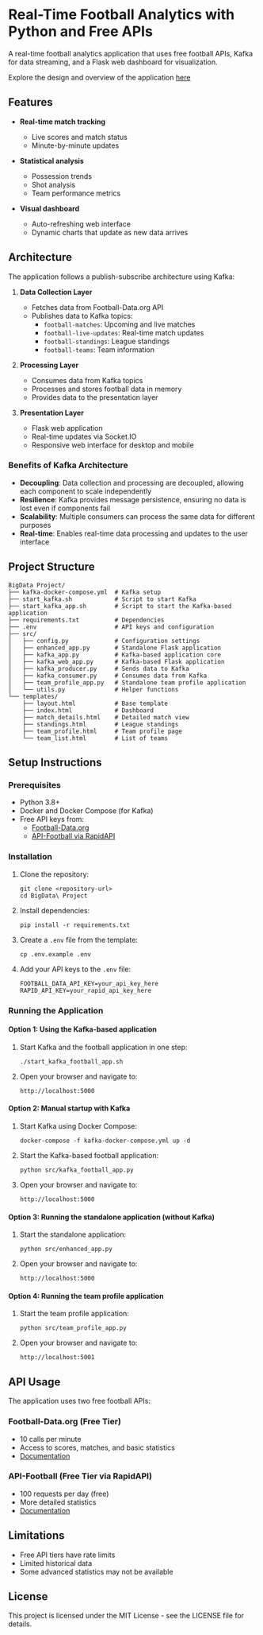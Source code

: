 # Real-Time Football Analytics with Python and Free APIs

A real-time football analytics application that uses free football APIs, Kafka for data streaming, and a Flask web dashboard for visualization.

Explore the design and overview of the application [here](https://superlative-narwhal-eecedf.netlify.app/)

## Features

- **Real-time match tracking**
  - Live scores and match status
  - Minute-by-minute updates

- **Statistical analysis**
  - Possession trends
  - Shot analysis
  - Team performance metrics

- **Visual dashboard**
  - Auto-refreshing web interface
  - Dynamic charts that update as new data arrives

## Architecture

The application follows a publish-subscribe architecture using Kafka:

1. **Data Collection Layer**
   - Fetches data from Football-Data.org API
   - Publishes data to Kafka topics:
     - `football-matches`: Upcoming and live matches
     - `football-live-updates`: Real-time match updates
     - `football-standings`: League standings
     - `football-teams`: Team information

2. **Processing Layer**
   - Consumes data from Kafka topics
   - Processes and stores football data in memory
   - Provides data to the presentation layer

3. **Presentation Layer**
   - Flask web application
   - Real-time updates via Socket.IO
   - Responsive web interface for desktop and mobile

### Benefits of Kafka Architecture

- **Decoupling**: Data collection and processing are decoupled, allowing each component to scale independently
- **Resilience**: Kafka provides message persistence, ensuring no data is lost even if components fail
- **Scalability**: Multiple consumers can process the same data for different purposes
- **Real-time**: Enables real-time data processing and updates to the user interface

## Project Structure

```
BigData Project/
├── kafka-docker-compose.yml  # Kafka setup
├── start_kafka.sh            # Script to start Kafka
├── start_kafka_app.sh        # Script to start the Kafka-based application
├── requirements.txt          # Dependencies
├── .env                      # API keys and configuration
├── src/
│   ├── config.py             # Configuration settings
│   ├── enhanced_app.py       # Standalone Flask application
│   ├── kafka_app.py          # Kafka-based application core
│   ├── kafka_web_app.py      # Kafka-based Flask application
│   ├── kafka_producer.py     # Sends data to Kafka
│   ├── kafka_consumer.py     # Consumes data from Kafka
│   ├── team_profile_app.py   # Standalone team profile application
│   └── utils.py              # Helper functions
└── templates/
    ├── layout.html           # Base template
    ├── index.html            # Dashboard
    ├── match_details.html    # Detailed match view
    ├── standings.html        # League standings
    ├── team_profile.html     # Team profile page
    └── team_list.html        # List of teams
```

## Setup Instructions

### Prerequisites

- Python 3.8+
- Docker and Docker Compose (for Kafka)
- Free API keys from:
  - [Football-Data.org](https://www.football-data.org/client/register)
  - [API-Football via RapidAPI](https://rapidapi.com/api-sports/api/api-football)

### Installation

1. Clone the repository:
   ```
   git clone <repository-url>
   cd BigData\ Project
   ```

2. Install dependencies:
   ```
   pip install -r requirements.txt
   ```

3. Create a `.env` file from the template:
   ```
   cp .env.example .env
   ```

4. Add your API keys to the `.env` file:
   ```
   FOOTBALL_DATA_API_KEY=your_api_key_here
   RAPID_API_KEY=your_rapid_api_key_here
   ```

### Running the Application

#### Option 1: Using the Kafka-based application

1. Start Kafka and the football application in one step:
   ```
   ./start_kafka_football_app.sh
   ```

2. Open your browser and navigate to:
   ```
   http://localhost:5000
   ```

#### Option 2: Manual startup with Kafka

1. Start Kafka using Docker Compose:
   ```
   docker-compose -f kafka-docker-compose.yml up -d
   ```

2. Start the Kafka-based football application:
   ```
   python src/kafka_football_app.py
   ```

3. Open your browser and navigate to:
   ```
   http://localhost:5000
   ```

#### Option 3: Running the standalone application (without Kafka)

1. Start the standalone application:
   ```
   python src/enhanced_app.py
   ```

2. Open your browser and navigate to:
   ```
   http://localhost:5000
   ```

#### Option 4: Running the team profile application

1. Start the team profile application:
   ```
   python src/team_profile_app.py
   ```

2. Open your browser and navigate to:
   ```
   http://localhost:5001
   ```

## API Usage

The application uses two free football APIs:

### Football-Data.org (Free Tier)
- 10 calls per minute
- Access to scores, matches, and basic statistics
- [Documentation](https://www.football-data.org/documentation/api)

### API-Football (Free Tier via RapidAPI)
- 100 requests per day (free)
- More detailed statistics
- [Documentation](https://www.api-football.com/documentation-v3)

## Limitations

- Free API tiers have rate limits
- Limited historical data
- Some advanced statistics may not be available

## License

This project is licensed under the MIT License - see the LICENSE file for details.
